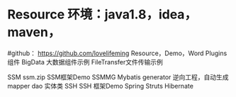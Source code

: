 # Resource  环境：java1.8，idea，maven，
#github： https://github.com/lovelifeming
Resource，Demo，Word
Plugins 组件
	BigData 大数据组件示例
	FileTransfer文件传输示例
	
SSM
	ssm.zip SSM框架Demo
	SSMMG Mybatis generator 逆向工程，自动生成mapper dao 实体类
SSH
	SSH 框架Demo Spring Struts Hibernate